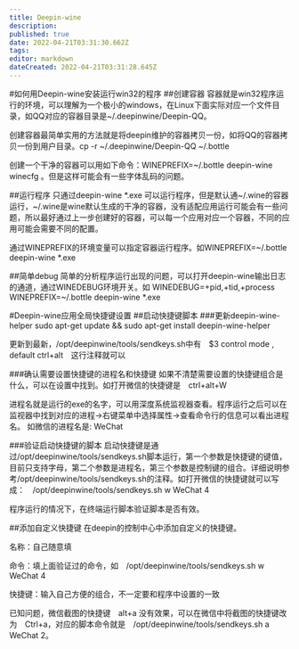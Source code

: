 ```yaml
---
title: Deepin-wine
description: 
published: true
date: 2022-04-21T03:31:30.662Z
tags: 
editor: markdown
dateCreated: 2022-04-21T03:31:28.645Z
---
```


#如何用Deepin-wine安装运行win32的程序
##创建容器
容器就是win32程序运行的环境，可以理解为一个极小的windows，在Linux下面实际对应一个文件目录，如QQ对应的容器目录是~/.deepinwine/Deepin-QQ。

创建容器最简单实用的方法就是将deepin维护的容器拷贝一份，如将QQ的容器拷贝一份到用户目录。cp -r ~/.deepinwine/Deepin-QQ ~/.bottle

创建一个干净的容器可以用如下命令：WINEPREFIX=~/.bottle deepin-wine winecfg 。但是这样可能会有一些字体乱码的问题。

##运行程序
只通过deepin-wine *.exe 可以运行程序，但是默认通~/.wine的容器运行，~/.wine是wine默认生成的干净的容器，没有适配应用运行可能会有一些问题，所以最好通过上一步创建好的容器，可以每一个应用对应一个容器，不同的应用可能会需要不同的配置。

通过WINEPREFIX的环境变量可以指定容器运行程序。如WINEPREFIX=~/.bottle deepin-wine *.exe

##简单debug
简单的分析程序运行出现的问题，可以打开deepin-wine输出日志的通道，通过WINEDEBUG环境开关。如 WINEDEBUG=+pid,+tid,+process WINEPREFIX=~/.bottle deepin-wine *.exe

#Deepin-wine应用全局快捷键设置
##启动快捷键脚本
###更新deepin-wine-helper
sudo apt-get update && sudo apt-get install deepin-wine-helper

更新到最新，/opt/deepinwine/tools/sendkeys.sh中有　$3 control mode , default ctrl+alt　这行注释就可以

###确认需要设置快捷键的进程名和快捷键
如果不清楚需要设置的快捷键组合是什么，可以在设置中找到。如打开微信的快捷键是　ctrl+alt+W

进程名就是运行的exe的名字，可以用深度系统监视器查看。程序运行之后可以在监视器中找到对应的进程->右键菜单中选择属性->查看命令行的信息可以看出进程名。
如微信的进程名是:  WeChat

###验证启动快捷键的脚本
启动快捷键是通过/opt/deepinwine/tools/sendkeys.sh脚本运行，第一个参数是快捷键的键值，目前只支持字母，第二个参数是进程名，第三个参数是控制键的组合。详细说明参考/opt/deepinwine/tools/sendkeys.sh的注释。如打开微信的快捷键就可以写成：　/opt/deepinwine/tools/sendkeys.sh w WeChat 4

程序运行的情况下，在终端运行脚本验证脚本是否有效。

##添加自定义快捷键
在deepin的控制中心中添加自定义的快捷键。

名称：自己随意填

命令：填上面验证过的命令，如　/opt/deepinwine/tools/sendkeys.sh w WeChat 4

快捷键：输入自己方便的组合，不一定要和程序中设置的一致

已知问题，微信截图的快捷键　alt+a 没有效果，可以在微信中将截图的快捷键改为　Ctrl+a，对应的脚本命令就是　/opt/deepinwine/tools/sendkeys.sh a WeChat 2。